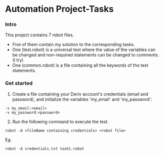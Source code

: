 # Automation Project-Tasks

### Intro
This project contains 7 robot files. 
- Five of them contain my solution to the corresponding tasks. 
- One (test.robot) is a universal test where the value of the variables can be changed and
non-required statements can be changed to comments. (I try)
- One (common.robot) is a file containing all the keywords of the test statements.


### Get started
1. Create a file containing your Deriv account's credentials (email and password), and initialize the variables 'my_email' and 'my_password':
````
-v my_email:<email>
-v my_password:<password>
````

2. Run the following command to execute the test.
````
robot -A <fileName containing credentials> <robot file>
````
Eg.
````
robot -A credentials.txt task1.robot
````

